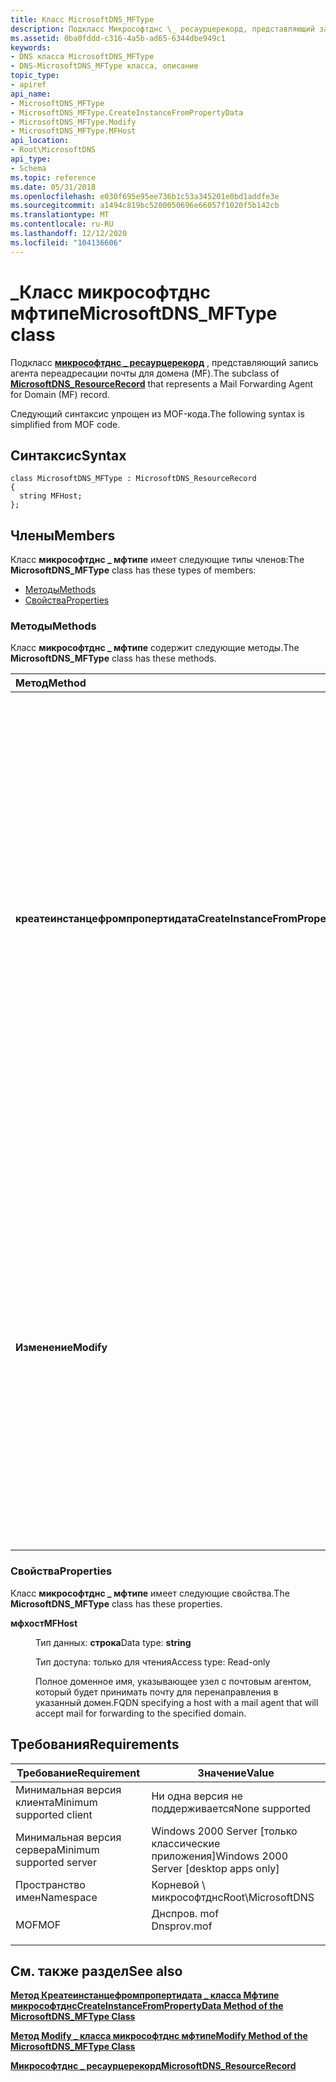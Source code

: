 ```yaml
---
title: Класс MicrosoftDNS_MFType
description: Подкласс Микрософтднс \_ ресаурцерекорд, представляющий запись агента переадресации почты для домена (MF).
ms.assetid: 0ba0fddd-c316-4a5b-ad65-6344dbe949c1
keywords:
- DNS класса MicrosoftDNS_MFType
- DNS-MicrosoftDNS_MFType класса, описание
topic_type:
- apiref
api_name:
- MicrosoftDNS_MFType
- MicrosoftDNS_MFType.CreateInstanceFromPropertyData
- MicrosoftDNS_MFType.Modify
- MicrosoftDNS_MFType.MFHost
api_location:
- Root\MicrosoftDNS
api_type:
- Schema
ms.topic: reference
ms.date: 05/31/2018
ms.openlocfilehash: e030f695e95ee736b1c53a345201e0bd1addfe3e
ms.sourcegitcommit: a1494c819bc5200050696e66057f1020f5b142cb
ms.translationtype: MT
ms.contentlocale: ru-RU
ms.lasthandoff: 12/12/2020
ms.locfileid: "104136606"
---
```

# <a name="microsoftdns_mftype-class"></a><span data-ttu-id="87594-105">\_Класс микрософтднс мфтипе</span><span class="sxs-lookup"><span data-stu-id="87594-105">MicrosoftDNS\_MFType class</span></span>

<span data-ttu-id="87594-106">Подкласс [**микрософтднс \_ ресаурцерекорд**](microsoftdns-resourcerecord.md) , представляющий запись агента переадресации почты для домена (MF).</span><span class="sxs-lookup"><span data-stu-id="87594-106">The subclass of [**MicrosoftDNS\_ResourceRecord**](microsoftdns-resourcerecord.md) that represents a Mail Forwarding Agent for Domain (MF) record.</span></span>

<span data-ttu-id="87594-107">Следующий синтаксис упрощен из MOF-кода.</span><span class="sxs-lookup"><span data-stu-id="87594-107">The following syntax is simplified from MOF code.</span></span>

## <a name="syntax"></a><span data-ttu-id="87594-108">Синтаксис</span><span class="sxs-lookup"><span data-stu-id="87594-108">Syntax</span></span>

``` syntax
class MicrosoftDNS_MFType : MicrosoftDNS_ResourceRecord
{
  string MFHost;
};
```

## <a name="members"></a><span data-ttu-id="87594-109">Члены</span><span class="sxs-lookup"><span data-stu-id="87594-109">Members</span></span>

<span data-ttu-id="87594-110">Класс **микрософтднс \_ мфтипе** имеет следующие типы членов:</span><span class="sxs-lookup"><span data-stu-id="87594-110">The **MicrosoftDNS\_MFType** class has these types of members:</span></span>

-   [<span data-ttu-id="87594-111">Методы</span><span class="sxs-lookup"><span data-stu-id="87594-111">Methods</span></span>](#methods)
-   [<span data-ttu-id="87594-112">Свойства</span><span class="sxs-lookup"><span data-stu-id="87594-112">Properties</span></span>](#properties)

### <a name="methods"></a><span data-ttu-id="87594-113">Методы</span><span class="sxs-lookup"><span data-stu-id="87594-113">Methods</span></span>

<span data-ttu-id="87594-114">Класс **микрософтднс \_ мфтипе** содержит следующие методы.</span><span class="sxs-lookup"><span data-stu-id="87594-114">The **MicrosoftDNS\_MFType** class has these methods.</span></span>



| <span data-ttu-id="87594-115">Метод</span><span class="sxs-lookup"><span data-stu-id="87594-115">Method</span></span>                             | <span data-ttu-id="87594-116">Описание</span><span class="sxs-lookup"><span data-stu-id="87594-116">Description</span></span>                                                                                                                                                                                                                                                                                                                                                            |
|:-----------------------------------|:-----------------------------------------------------------------------------------------------------------------------------------------------------------------------------------------------------------------------------------------------------------------------------------------------------------------------------------------------------------------------|
| <span data-ttu-id="87594-117">**креатеинстанцефромпропертидата**</span><span class="sxs-lookup"><span data-stu-id="87594-117">**CreateInstanceFromPropertyData**</span></span> | <span data-ttu-id="87594-118">Этот метод создает тип записей записи типа MF на основе данных в входных параметрах метода: имя DNS-сервера записи, имя контейнера, имя владельца домена, класс (по умолчанию — IN), значение срока жизни и узел почтового агента.</span><span class="sxs-lookup"><span data-stu-id="87594-118">This method instantiates an MF Type of RR based on the data in the method's input parameters: the record's DNS Server Name, Container Name, Owner Name of the domain, class (default = IN), time-to-live value and the host of the mail agent.</span></span> <span data-ttu-id="87594-119">Он возвращает ссылку на новый объект в качестве выходного параметра.</span><span class="sxs-lookup"><span data-stu-id="87594-119">It returns a reference to the new object as an output parameter.</span></span> <br/> <span data-ttu-id="87594-120">Квалификаторы: реализованные, статические</span><span class="sxs-lookup"><span data-stu-id="87594-120">Qualifiers: Implemented, static</span></span><br/> |
| <span data-ttu-id="87594-121">**Изменение**</span><span class="sxs-lookup"><span data-stu-id="87594-121">**Modify**</span></span>                         | <span data-ttu-id="87594-122">Этот метод обновляет узел TTL и MF на значения, указанные в качестве входных параметров этого метода.</span><span class="sxs-lookup"><span data-stu-id="87594-122">This method updates the TTL and MF Host to the values specified as the input parameters of this method.</span></span> <span data-ttu-id="87594-123">Если новое значение параметра не указано, текущее значение параметра не изменяется.</span><span class="sxs-lookup"><span data-stu-id="87594-123">If a new value for a parameter is not specified, then the current value for the parameter is not changed.</span></span> <span data-ttu-id="87594-124">Метод возвращает ссылку на измененный объект в качестве выходного параметра.</span><span class="sxs-lookup"><span data-stu-id="87594-124">The method returns a reference to the modified object as an output parameter.</span></span> <br/> <span data-ttu-id="87594-125">Квалификаторы: Реализовано</span><span class="sxs-lookup"><span data-stu-id="87594-125">Qualifiers: Implemented</span></span><br/>                         |



 

### <a name="properties"></a><span data-ttu-id="87594-126">Свойства</span><span class="sxs-lookup"><span data-stu-id="87594-126">Properties</span></span>

<span data-ttu-id="87594-127">Класс **микрософтднс \_ мфтипе** имеет следующие свойства.</span><span class="sxs-lookup"><span data-stu-id="87594-127">The **MicrosoftDNS\_MFType** class has these properties.</span></span>

<dl> <dt>

<span data-ttu-id="87594-128">**мфхост**</span><span class="sxs-lookup"><span data-stu-id="87594-128">**MFHost**</span></span>
</dt> <dd> <dl> <dt>

<span data-ttu-id="87594-129">Тип данных: **строка**</span><span class="sxs-lookup"><span data-stu-id="87594-129">Data type: **string**</span></span>
</dt> <dt>

<span data-ttu-id="87594-130">Тип доступа: только для чтения</span><span class="sxs-lookup"><span data-stu-id="87594-130">Access type: Read-only</span></span>
</dt> </dl>

<span data-ttu-id="87594-131">Полное доменное имя, указывающее узел с почтовым агентом, который будет принимать почту для перенаправления в указанный домен.</span><span class="sxs-lookup"><span data-stu-id="87594-131">FQDN specifying a host with a mail agent that will accept mail for forwarding to the specified domain.</span></span>

</dd> </dl>

## <a name="requirements"></a><span data-ttu-id="87594-132">Требования</span><span class="sxs-lookup"><span data-stu-id="87594-132">Requirements</span></span>



| <span data-ttu-id="87594-133">Требование</span><span class="sxs-lookup"><span data-stu-id="87594-133">Requirement</span></span> | <span data-ttu-id="87594-134">Значение</span><span class="sxs-lookup"><span data-stu-id="87594-134">Value</span></span> |
|-------------------------------------|----------------------------------------------------------------------------------------|
| <span data-ttu-id="87594-135">Минимальная версия клиента</span><span class="sxs-lookup"><span data-stu-id="87594-135">Minimum supported client</span></span><br/> | <span data-ttu-id="87594-136">Ни одна версия не поддерживается</span><span class="sxs-lookup"><span data-stu-id="87594-136">None supported</span></span><br/>                                                              |
| <span data-ttu-id="87594-137">Минимальная версия сервера</span><span class="sxs-lookup"><span data-stu-id="87594-137">Minimum supported server</span></span><br/> | <span data-ttu-id="87594-138">Windows 2000 Server \[только классические приложения\]</span><span class="sxs-lookup"><span data-stu-id="87594-138">Windows 2000 Server \[desktop apps only\]</span></span><br/>                                   |
| <span data-ttu-id="87594-139">Пространство имен</span><span class="sxs-lookup"><span data-stu-id="87594-139">Namespace</span></span><br/>                | <span data-ttu-id="87594-140">Корневой \\ микрософтднс</span><span class="sxs-lookup"><span data-stu-id="87594-140">Root\\MicrosoftDNS</span></span><br/>                                                          |
| <span data-ttu-id="87594-141">MOF</span><span class="sxs-lookup"><span data-stu-id="87594-141">MOF</span></span><br/>                      | <dl> <span data-ttu-id="87594-142"><dt>Днспров. mof</dt></span><span class="sxs-lookup"><span data-stu-id="87594-142"><dt>Dnsprov.mof</dt></span></span> </dl> |



## <a name="see-also"></a><span data-ttu-id="87594-143">См. также раздел</span><span class="sxs-lookup"><span data-stu-id="87594-143">See also</span></span>

<dl> <dt>

[<span data-ttu-id="87594-144">**Метод Креатеинстанцефромпропертидата \_ класса Мфтипе микрософтднс**</span><span class="sxs-lookup"><span data-stu-id="87594-144">**CreateInstanceFromPropertyData Method of the MicrosoftDNS\_MFType Class**</span></span>](microsoftdns-mftype-createinstancefrompropertydata.md)
</dt> <dt>

[<span data-ttu-id="87594-145">**Метод Modify \_ класса микрософтднс мфтипе**</span><span class="sxs-lookup"><span data-stu-id="87594-145">**Modify Method of the MicrosoftDNS\_MFType Class**</span></span>](microsoftdns-mftype-modify.md)
</dt> <dt>

[<span data-ttu-id="87594-146">**Микрософтднс \_ ресаурцерекорд**</span><span class="sxs-lookup"><span data-stu-id="87594-146">**MicrosoftDNS\_ResourceRecord**</span></span>](microsoftdns-resourcerecord.md)
</dt> </dl>

 

 





